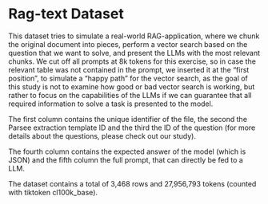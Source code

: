 # Rag-text Dataset

This dataset tries to simulate a real-world RAG-application, where we chunk the original document into pieces, perform a vector search based on the question that we want to solve, and present the LLMs with the most relevant chunks. We cut off all prompts at 8k tokens for this exercise, so in case the relevant table was not contained in the prompt, we inserted it at the “first position”, to simulate a “happy path” for the vector search, as the goal of this study is not to examine how good or bad vector search is working, but rather to focus on the capabilities of the LLMs if we can guarantee that all required information to solve a task is presented to the model.

The first column contains the unique identifier of the file, the second the Parsee extraction template ID and the third the ID of the question (for more details about the questions, please check out our study).

The fourth column contains the expected answer of the model (which is JSON) and the fifth column the full prompt, that can directly be fed to a LLM.

The dataset contains a total of 3,468 rows and 27,956,793 tokens (counted with tiktoken cl100k_base).

